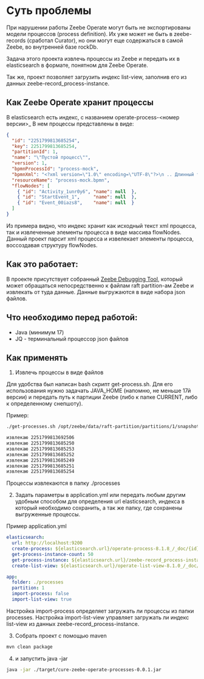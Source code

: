 # Суть проблемы

При нарушении работы Zeebe Operate могут быть не экспортированы модели процессов (process definition). Их уже может не быть в zeebe-records (сработал Curator), но они могут еще содержаться в самой Zeebe, во внутренней базе rockDb.

Задача этого проекта извлечь процессы из Zeebe и передать их в elasticsearch в формате, понятном для Zeebe Operate.

Так же, проект позволяет загрузить индекс list-view, заполнив его из данных zeebe-record_process-instance.

## Как Zeebe Operate хранит процессы

В elasticsearch есть индекс, с названием
operate-process-<номер версии>_
В нем процессы представлены в виде:
```json
{
  "id": "2251799813685254",
  "key": 2251799813685254,
  "partitionId": 1,
  "name": "\"Пустой процесс\"",
  "version": 1,
  "bpmnProcessId": "process-mock",
  "bpmnXml": "<?xml version=\"1.0\" encoding=\"UTF-8\"?>\n .. Длинный текст исходног XML процесса .. </bpmn:definitions>\n",
  "resourceName": "process-mock.bpmn",
  "flowNodes": [
    { "id": "Activity_1unr0y6", "name": null  },
    { "id": "StartEvent_1",     "name": null  },
    { "id": "Event_00iazs8",    "name": null  }
  ]
}
```
Из примера видно, что индекс хранит как исходный текст xml процесса, так и извлеченные элементы процесса в виде массива flowNodes.
Данный проект парсит xml процесса и извелекает элементы процесса, воссоздавая структуру flowNodes.


## Как это работает:

В проекте присутствует собранный [Zeebe Debugging Tool](https://github.com/Zelldon/zdb), который может обращаться непосредственно к файлам raft partition-ам Zeebe и извлекать от туда данные. Данные выгружаются в виде набора json файлов.

## Что необходимо перед работой:

* Java (минимум 17)
* JQ - терминальный процессор json файлов

## Как применять

1. Извлечь процессы в виде файлов

Для удобства был написан bash скрипт get-process.sh.
Для его использования нужно задачать JAVA_HOME (напомню, не меньше 17й версии) и передать путь к партиции Zeebe (либо к папке CURRENT, либо к определенному снепшоту).

Пример:
```bash
./get-processes.sh /opt/zeebe/data/raft-partition/partitions/1/snapshots/14477-2-14540-14539

извлекаю 2251799813692506
извлекаю 2251799813685250
извлекаю 2251799813685253
извлекаю 2251799813685252
извлекаю 2251799813685249
извлекаю 2251799813685251
извлекаю 2251799813685254
```
Процессы извлекаются в папку ./processes

2. Задать параметры в application.yml или передать любым другим удобным способом для определения url elasticsearch, индекса в который необходимо сохранить, а так же папку, где сохранены выгруженные процессы.

Пример application.yml
```yml
elasticsearch:
  url: http://localhost:9200
  create-process: ${elasticsearch.url}/operate-process-8.1.8_/_doc/{id}
  get-process-instance-count: 50
  get-process-instance: ${elasticsearch.url}/zeebe-record_process-instance_8.2.11_*/_search?size=${elasticsearch.get-process-instance-count}&q=value.bpmnElementType:PROCESS
  create-list-view: ${elasticsearch.url}/operate-list-view-8.1.0_/_doc/{id}

app:
  folder: ./processes
  partition: 1
  import-process: false
  import-list-view: true
```

Настройка import-process определяет загружать ли процессы из папки processes.
Настройка import-list-view управляет загружать ли индекс list-view из данных zeebe-record_process-instance.

3. Собрать проект с помощью maven 
```bash
mvn clean package
```

4. и запустить java -jar
```bash
java -jar ./target/cure-zeebe-operate-processes-0.0.1.jar
```